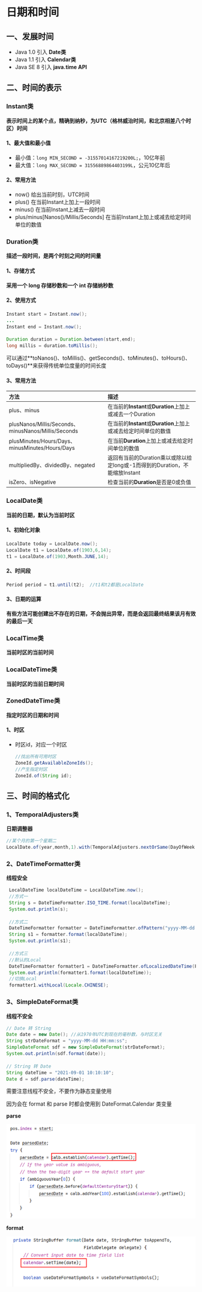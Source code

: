 # 日期和时间

## 一、发展时间

- Java 1.0 引入 **Date类**
- Java 1.1 引入 **Calendar类**
- Java SE 8 引入 **java.time API**



## 二、时间的表示

### Instant类

**表示时间上的某个点，精确到纳秒，为UTC（格林威治时间，和北京相差八个时区）时间**

#### 1、最大值和最小值

- 最小值：`long MIN_SECOND = -31557014167219200L;`，10亿年前
- 最大值：`long MAX_SECOND = 31556889864403199L`，公元10亿年后

#### 2、常用方法

- now()	给出当前时刻，UTC时间
- plus()    在当前Instant上加上一段时间
- minus()  在当前Instant上减去一段时间
- plus/minus[Nanos()/Millis/Seconds]  在当前Instant上加上或减去给定时间单位的数值



### Duration类

**描述一段时间，是两个时刻之间的时间量**

#### 1、存储方式

**采用一个 long 存储秒数和一个 int 存储纳秒数**

#### 2、使用方式

```java
Instant start = Instant.now();
...
Instant end = Instant.now();

Duration duration = Duration.between(start,end);
long millis = duration.toMillis();
```

可以通过**toNanos()、toMillis()、getSeconds()、toMinutes()、toHours()、toDays()**来获得传统单位度量的时间长度

#### 3、常用方法

| 方法                                                | 描述                                                         |
| :-------------------------------------------------- | :----------------------------------------------------------- |
| plus、minus                                         | 在当前的**Instant**或**Duration**上加上或减去一个Duration    |
| plusNanos/Millis/Seconds、minusNanos/Millis/Seconds | 在当前的**Instant**或**Duration**上加上或减去给定时间单位的数值 |
| plusMinutes/Hours/Days、minusMinutes/Hours/Days     | 在当前**Duration**上加上或减去给定时间单位的数值             |
| multipliedBy、dividedBy、negated                    | 返回有当前的Duration乘以或除以给定long或-1而得到的Duration，不能缩放Instant |
| isZero、isNegative                                  | 检查当前的**Duration**是否是0或负值                          |



### LocalDate类

**当前的日期，默认为当前时区**

#### 1、初始化对象

```Java
LocalDate today = LocalDate.now();
LocalDate t1 = LocalDate.of(1903,6,14);
t1 = LocalDate.of(1903,Month.JUNE,14);
```

#### 2、时间段

```java
Period period = t1.until(t2);  //t1和t2都是LocalDate
```

#### 3、日期的运算

**有些方法可能创建出不存在的日期，不会抛出异常，而是会返回最终结果该月有效的最后一天**



### LocalTime类

**当前时区的当前时间**



### LocalDateTime类

**当前时区的当前日期时间**



### ZonedDateTime类

**指定时区的日期和时间**

#### 1、时区

- 时区id，对应一个时区

    ```java
    //找出所有可用时区
    ZoneId.getAvailableZoneIds(); 
    //产生指定时区
    ZoneId.of(String id);
    ```

    

## 三、时间的格式化

### 1、TemporalAdjusters类

**日期调整器**

```java
//某个月的第一个星期二
LocalDate.of(year,month,1).with(TemporalAdjusters.nextOrSame(DayOfWeek.TUESDAY));
```



### 2、DateTimeFormatter类

**线程安全**

```java
 LocalDateTime localDateTime = LocalDateTime.now();
 //方式一
 String s = DateTimeFormatter.ISO_TIME.format(localDateTime);
 System.out.println(s);

 //方式二
 DateTimeFormatter formatter = DateTimeFormatter.ofPattern("yyyy-MM-dd HH:mm:ss");
 String s1 = formatter.format(localDateTime);
 System.out.println(s1);

 //方式三
 //默认的Local
 DateTimeFormatter formatter1 = DateTimeFormatter.ofLocalizedDateTime(FormatStyle.SHORT);
 System.out.println(formatter1.format(localDateTime));
 //切换Local
 formatter1.withLocal(Locale.CHINESE);
```



### 3、SimpleDateFormat类

**线程不安全**

```java
// Date 转 String
Date date = new Date(); //从1970年UTC到现在的毫秒数，与时区无关
String strDateFormat = "yyyy-MM-dd HH:mm:ss";
SimpleDateFormat sdf = new SimpleDateFormat(strDateFormat);
System.out.println(sdf.format(date));

// String 转 Date
String dateTime = "2021-09-01 10:10:10";
Date d = sdf.parse(dateTime);
```

需要注意线程不安全，不要作为静态变量使用

因为会在 format 和 parse 时都会使用到 DateFormat.Calendar 类变量

**parse**

![image-20210905141813466](https://raw.githubusercontent.com/Luosico/Typora/main/img/20210905141924.png)

**format**

![image-20210905141910191](https://raw.githubusercontent.com/Luosico/Typora/main/img/20210905141929.png)